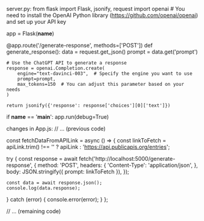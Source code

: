 server.py:
from flask import Flask, jsonify, request
import openai # You need to install the OpenAI Python library (https://github.com/openai/openai) and set up your API key

app = Flask(**name**)

@app.route('/generate-response', methods=['POST'])
def generate_response():
data = request.get_json()
prompt = data.get('prompt')

    # Use the ChatGPT API to generate a response
    response = openai.Completion.create(
        engine="text-davinci-003",  # Specify the engine you want to use
        prompt=prompt,
        max_tokens=150  # You can adjust this parameter based on your needs
    )

    return jsonify({'response': response['choices'][0]['text']})

if **name** == '**main**':
app.run(debug=True)

changes in App.js:
// ... (previous code)

const fetchDataFromAPILink = async () => {
const linkToFetch = apiLink.trim() !== '' ? apiLink : 'https://api.publicapis.org/entries';

try {
const response = await fetch('http://localhost:5000/generate-response', {
method: 'POST',
headers: {
'Content-Type': 'application/json',
},
body: JSON.stringify({ prompt: linkToFetch }),
});

    const data = await response.json();
    console.log(data.response);

} catch (error) {
console.error(error);
}
};

// ... (remaining code)

